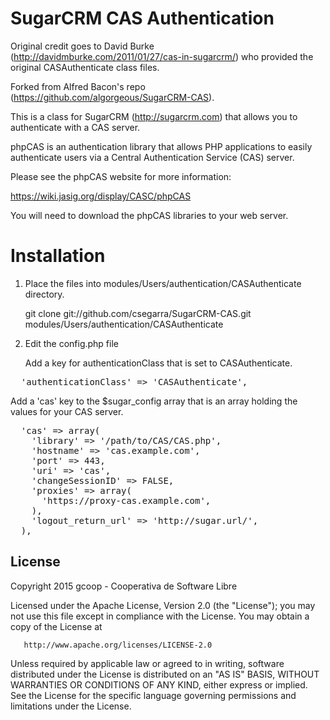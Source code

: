 SugarCRM CAS Authentication
===========================

Original credit goes to David Burke
(http://davidmburke.com/2011/01/27/cas-in-sugarcrm/) who provided the original
CASAuthenticate class files.

Forked from Alfred Bacon's repo (https://github.com/algorgeous/SugarCRM-CAS).

This is a class for SugarCRM (http://sugarcrm.com) that allows you to
authenticate with a CAS server.

phpCAS is an authentication library that allows PHP applications to easily
authenticate users via a Central Authentication Service (CAS) server.

Please see the phpCAS website for more information:

https://wiki.jasig.org/display/CASC/phpCAS

You will need to download the phpCAS libraries to your web server.

Installation
============

1. Place the files into modules/Users/authentication/CASAuthenticate directory.

    git clone git://github.com/csegarra/SugarCRM-CAS.git modules/Users/authentication/CASAuthenticate

2. Edit the config.php file

   Add a key for authenticationClass that is set to CASAuthenticate.

<pre>
  'authenticationClass' => 'CASAuthenticate',
</pre>

Add a 'cas' key to the $sugar_config array that is an array holding the values for
your CAS server.

<pre>
  'cas' => array(
    'library' => '/path/to/CAS/CAS.php',
    'hostname' => 'cas.example.com',
    'port' => 443,
    'uri' => 'cas',
    'changeSessionID' => FALSE,
    'proxies' => array(
      'https://proxy-cas.example.com',
    ),
    'logout_return_url' => 'http://sugar.url/',
  ),
</pre>

License
-------

Copyright 2015 gcoop - Cooperativa de Software Libre

Licensed under the Apache License, Version 2.0 (the "License");
you may not use this file except in compliance with the License.
You may obtain a copy of the License at

       http://www.apache.org/licenses/LICENSE-2.0

Unless required by applicable law or agreed to in writing, software
distributed under the License is distributed on an "AS IS" BASIS,
WITHOUT WARRANTIES OR CONDITIONS OF ANY KIND, either express or implied.
See the License for the specific language governing permissions and
limitations under the License.
